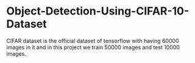 # Object-Detection-Using-CIFAR-10-Dataset
CIFAR dataset is the official dataset of tensorflow with having 60000 images in it and in this project we train 50000 images and test 10000 images.
